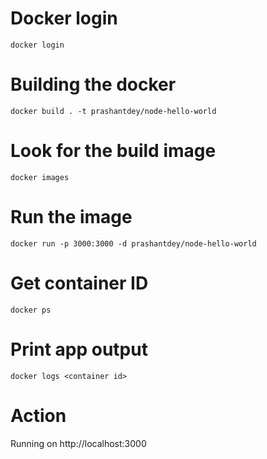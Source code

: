 # Docker login
```
docker login
```

# Building the docker

```
docker build . -t prashantdey/node-hello-world
```

# Look for the build image

```
docker images
```


# Run the image

```
docker run -p 3000:3000 -d prashantdey/node-hello-world
```

# Get container ID

```
docker ps
```

# Print app output

```
docker logs <container id>
```

# Action
Running on http://localhost:3000